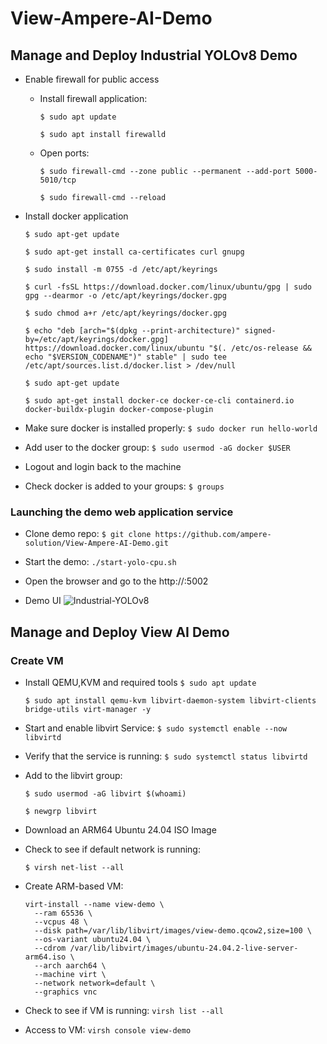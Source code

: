 # View-Ampere-AI-Demo
## Manage and Deploy Industrial YOLOv8 Demo

* Enable firewall for public access
    + Install firewall application:
      
       ```$ sudo apt update```
      
       ```$ sudo apt install firewalld```


    + Open ports:

      ```$ sudo firewall-cmd --zone public --permanent --add-port 5000-5010/tcp```
      
      ```$ sudo firewall-cmd --reload```

* Install docker application
  
  ```$ sudo apt-get update```
  
  ```$ sudo apt-get install ca-certificates curl gnupg```

  ```$ sudo install -m 0755 -d /etc/apt/keyrings```

  ```$ curl -fsSL https://download.docker.com/linux/ubuntu/gpg | sudo gpg --dearmor -o /etc/apt/keyrings/docker.gpg```

  ```$ sudo chmod a+r /etc/apt/keyrings/docker.gpg```

  ```$ echo "deb [arch="$(dpkg --print-architecture)" signed-by=/etc/apt/keyrings/docker.gpg] https://download.docker.com/linux/ubuntu "$(. /etc/os-release && echo "$VERSION_CODENAME")" stable" | sudo tee /etc/apt/sources.list.d/docker.list > /dev/null```
         
  ```$ sudo apt-get update```

  ```$ sudo apt-get install docker-ce docker-ce-cli containerd.io docker-buildx-plugin docker-compose-plugin```

+ Make sure docker is installed properly:
     ```$ sudo docker run hello-world```

+ Add user to the docker group:
  ```$ sudo usermod -aG docker $USER```

 + Logout and login back to the machine
 + Check docker is added to your groups:
   ```$ groups```
  
### Launching the demo web application service
* Clone demo repo:
  ```$ git clone https://github.com/ampere-solution/View-Ampere-AI-Demo.git```

* Start the demo:
  ```./start-yolo-cpu.sh```

* Open the browser and go to the http://<ip-address>:5002
* Demo UI
  ![Industrial-YOLOv8](industrial-yolov8.png)

## Manage and Deploy View AI Demo
### Create VM 
* Install QEMU,KVM and required tools
  ```$ sudo apt update```

  ```$ sudo apt install qemu-kvm libvirt-daemon-system libvirt-clients bridge-utils virt-manager -y```

* Start and enable libvirt Service:
  ```$ sudo systemctl enable --now libvirtd```

* Verify that the service is running:
  ```$ sudo systemctl status libvirtd```

* Add to the libvirt group:
  
  ```$ sudo usermod -aG libvirt $(whoami)```

  ```$ newgrp libvirt```

* Download an ARM64 Ubuntu 24.04 ISO Image
* Check to see if default network is running:
  ```
  $ virsh net-list --all

* Create ARM-based VM:

  ```
  virt-install --name view-demo \
    --ram 65536 \
    --vcpus 48 \
    --disk path=/var/lib/libvirt/images/view-demo.qcow2,size=100 \
    --os-variant ubuntu24.04 \
    --cdrom /var/lib/libvirt/images/ubuntu-24.04.2-live-server-arm64.iso \
    --arch aarch64 \
    --machine virt \
    --network network=default \
    --graphics vnc

* Check to see if VM is running: ```virsh list --all```
* Access to VM: ```virsh console view-demo```
